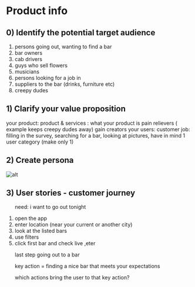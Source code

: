 <h1> Product info </h1>
  <h2>  0) Identify the potential target audience </h2>
   <ol>
        <li> persons going out, wanting to find a bar </li>
        <li>  bar owners </li>
        <li> cab drivers </li>
        <li>  guys who sell flowers </li>
        <li>musicians</li> 
        <li>persons looking for a job in</li> 
        <li>suppliers to the bar (drinks, furniture etc) </li>
        <li>creepy dudes </li>
   </ol>
    
  <h2>  1) Clarify your value proposition </h2>
    your product:
    product & services : what your product is
    pain relievers ( example keeps creepy dudes away) 
    gain creators 
    your users:
    customer job: filling in the survey, searching for a bar, looking at pictures, 
    have in mind 1 user category (make only 1) 
    
  <h2> 2) Create persona </h2>

  ![alt](https://github.com/KaatWillems/Set-The-Bar/blob/master/Persona-marie.png)
    
        
  <h2> 3) User stories - customer journey </h2>
      <ol>
  <p> need: i want to go out tonight</p>
        <li> open the app</li>
        <li>  enter location (near your current or another city) </li>
        <li>look at the listed bars</li> 
        <li> use filters </li>
        <li>click first bar and check live ,eter </li>
   <p>last step going out to a bar </p>
        <p>key action = finding a nice bar that meets your expectations </p>
        <p>which actions bring the user to that key action? </p>
        
   </ol>
